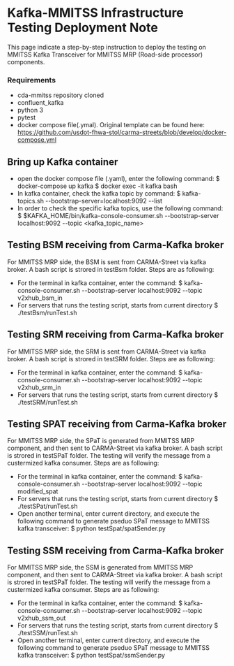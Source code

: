 # Kafka-MMITSS Infrastructure Testing Deployment Note

This page indicate a step-by-step instruction to deploy the testing on MMITSS Kafka Transceiver for MMITSS MRP (Road-side processor) components. 

### Requirements
* cda-mmitss repository cloned
* confluent_kafka
* python 3
* pytest
* docker compose file(.ymal). Original template can be found here: https://github.com/usdot-fhwa-stol/carma-streets/blob/develop/docker-compose.yml


## Bring up Kafka container
- open the docker compose file (.yaml), enter the following command:
    $ docker-compose up kafka
    $ docker exec -it kafka bash
- In kafka container, check the kafka topic by command:
    $ kafka-topics.sh --bootstrap-server=localhost:9092 --list
- In order to check the specific kafka topics, use the following command:
    $ $KAFKA_HOME/bin/kafka-console-consumer.sh --bootstrap-server localhost:9092 --topic <kafka_topic_name>

## Testing BSM receiving from Carma-Kafka broker
For MMITSS MRP side, the BSM is sent from CARMA-Street via kafka broker. A bash script is strored in testBsm folder. Steps are as following:
- For the terminal in kafka container, enter the command:
    $ kafka-console-consumer.sh --bootstrap-server localhost:9092 --topic v2xhub_bsm_in
- For servers that runs the testing script, starts from current directory
    $ ./testBsm/runTest.sh

## Testing SRM receiving from Carma-Kafka broker
For MMITSS MRP side, the SRM is sent from CARMA-Street via kafka broker. A bash script is strored in testSRM folder. Steps are as following:
- For the terminal in kafka container, enter the command:
    $ kafka-console-consumer.sh --bootstrap-server localhost:9092 --topic v2xhub_srm_in
- For servers that runs the testing script, starts from current directory
    $ ./testSRM/runTest.sh

## Testing SPAT receiving from Carma-Kafka broker
For MMITSS MRP side, the SPaT is generated from MMITSS MRP component, and then sent to CARMA-Street via kafka broker. A bash script is strored in testSPaT folder. The testing will verify the message from a custermized kafka consumer. Steps are as following:
- For the terminal in kafka container, enter the command:
    $ kafka-console-consumer.sh --bootstrap-server localhost:9092 --topic modified_spat
- For servers that runs the testing script, starts from current directory
    $ ./testSPat/runTest.sh
- Open another terminal, enter current directory, and execute the following command to generate pseduo SPaT message to MMITSS kafka transceiver:
    $ python testSpat/spatSender.py

## Testing SSM receiving from Carma-Kafka broker
For MMITSS MRP side, the SSM is generated from MMITSS MRP component, and then sent to CARMA-Street via kafka broker. A bash script is strored in testSPaT folder. The testing will verify the message from a custermized kafka consumer. Steps are as following:
- For the terminal in kafka container, enter the command:
    $ kafka-console-consumer.sh --bootstrap-server localhost:9092 --topic v2xhub_ssm_out
- For servers that runs the testing script, starts from current directory
    $ ./testSSM/runTest.sh
- Open another terminal, enter current directory, and execute the following command to generate pseduo SPaT message to MMITSS kafka transceiver:
    $ python testSpat/ssmSender.py
